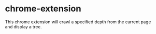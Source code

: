 # chrome-extension

This chrome extension will crawl a specified depth from the current page and display a tree.
